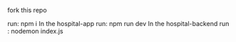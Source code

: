 fork this repo

run: npm i 
In the hospital-app run: npm run dev
In the hospital-backend run : nodemon index.js
